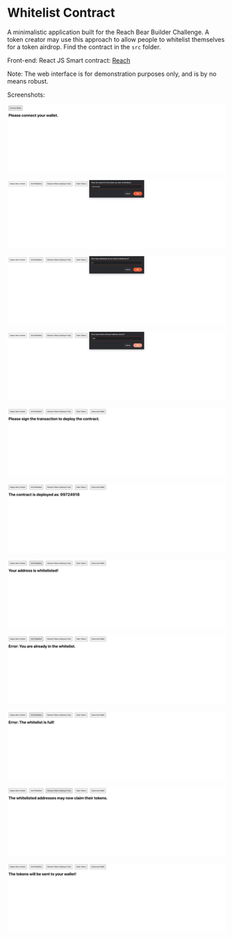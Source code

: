 # Whitelist Contract

A minimalistic application built for the Reach Bear Builder Challenge. A token creator may use this approach to allow people to whitelist themselves for a token airdrop. Find the contract in the `src` folder.

Front-end: React JS
Smart contract: [Reach](https://reach.sh)

Note: The web interface is for demonstration purposes only, and is by no means robust.

Screenshots:

![alt text](https://github.com/imfeelingitchy/bear-builder-whitelist-contract/blob/main/images/img1.png)

![alt text](https://github.com/imfeelingitchy/bear-builder-whitelist-contract/blob/main/images/img2.png)

![alt text](https://github.com/imfeelingitchy/bear-builder-whitelist-contract/blob/main/images/img3.png)

![alt text](https://github.com/imfeelingitchy/bear-builder-whitelist-contract/blob/main/images/img4.png)

![alt text](https://github.com/imfeelingitchy/bear-builder-whitelist-contract/blob/main/images/img5.png)

![alt text](https://github.com/imfeelingitchy/bear-builder-whitelist-contract/blob/main/images/img6.png)

![alt text](https://github.com/imfeelingitchy/bear-builder-whitelist-contract/blob/main/images/img7.png)

![alt text](https://github.com/imfeelingitchy/bear-builder-whitelist-contract/blob/main/images/img8.png)

![alt text](https://github.com/imfeelingitchy/bear-builder-whitelist-contract/blob/main/images/img9.png)

![alt text](https://github.com/imfeelingitchy/bear-builder-whitelist-contract/blob/main/images/img10.png)

![alt text](https://github.com/imfeelingitchy/bear-builder-whitelist-contract/blob/main/images/img11.png)
